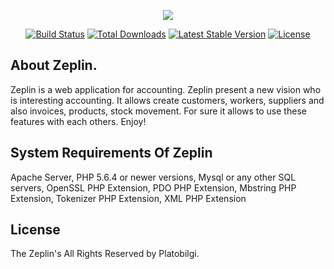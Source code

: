 <p align="center"><img src="http://yaz.tek.firat.edu.tr/sites/yaz.tek.firat.edu.tr/files/13.png"></p>

<p align="center">
<a href="https://travis-ci.org/laravel/framework"><img src="https://travis-ci.org/laravel/framework.svg" alt="Build Status"></a>
<a href="https://packagist.org/packages/laravel/framework"><img src="https://poser.pugx.org/laravel/framework/d/total.svg" alt="Total Downloads"></a>
<a href="https://packagist.org/packages/laravel/framework"><img src="https://poser.pugx.org/laravel/framework/v/stable.svg" alt="Latest Stable Version"></a>
<a href="https://packagist.org/packages/laravel/framework"><img src="https://poser.pugx.org/laravel/framework/license.svg" alt="License"></a>
</p>

## About Zeplin.

Zeplin is a web application for accounting. Zeplin present a new vision who is interesting accounting. It allows create customers, workers, suppliers and also invoices, products, stock movement. For sure it allows to use these features with each others. Enjoy!

## System Requirements Of Zeplin

Apache Server,
PHP 5.6.4 or newer versions,
Mysql or any other SQL servers,
OpenSSL PHP Extension,
PDO PHP Extension,
Mbstring PHP Extension,
Tokenizer PHP Extension,
XML PHP Extension


## License

The Zeplin's All Rights Reserved by Platobilgi. 
